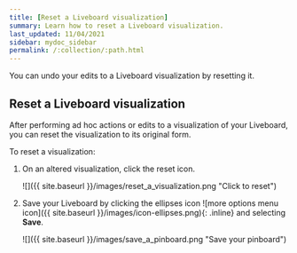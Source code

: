 ```yaml
---
title: [Reset a Liveboard visualization]
summary: Learn how to reset a Liveboard visualization.
last_updated: 11/04/2021
sidebar: mydoc_sidebar
permalink: /:collection/:path.html
---
```

You can undo your edits to a Liveboard visualization by resetting it.

## Reset a Liveboard visualization

After performing ad hoc actions or edits to a visualization of your Liveboard, you can reset the visualization to its original form.

To reset a visualization:

1. On an altered visualization, click the reset icon.

     ![]({{ site.baseurl }}/images/reset_a_visualization.png "Click to reset")

2. Save your Liveboard by clicking the ellipses icon ![more options menu icon]({{ site.baseurl }}/images/icon-ellipses.png){: .inline} and selecting **Save**.

     ![]({{ site.baseurl }}/images/save_a_pinboard.png "Save your pinboard")
